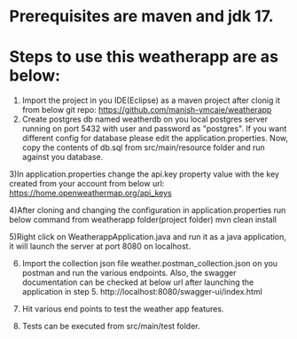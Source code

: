 # Prerequisites are maven and jdk 17.
# Steps to use this weatherapp are as below:
1) Import the project in you IDE(Eclipse) as a maven project after clonig it from below git repo:
https://github.com/manish-ymcaie/weatherapp
2) Create postgres db named weatherdb on you local postgres server running on port 5432 with user and password as "postgres". If you want different config for database please edit the application.properties.
Now, copy the contents of db.sql from src/main/resource folder and run against you database.

3)In application.properties change the api.key property value with the key created from your account from below url:
https://home.openweathermap.org/api_keys

4)After cloning and changing the configuration in application.properties run below command from weatherapp folder(project folder)
mvn clean install

5)Right click on WeatherappApplication.java and run it as a java application, it will launch the server at port 8080 on localhost.

6) Import the collection json file weather.postman_collection.json on you postman and run the various endpoints. Also, the swagger documentation can be checked at below url after launching the application in step 5.
http://localhost:8080/swagger-ui/index.html

7) Hit various end points to test the weather app features.

8) Tests can be executed from src/main/test folder.